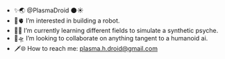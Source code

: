 - ✨🌏 @PlasmaDroid 🌑☀️
- 🦾🫀 I’m interested in building a robot.
- 🦠🧠 I’m currently learning different fields to simulate a synthetic psyche. 
- 🌱🛸 I’m looking to collaborate on anything tangent to a humanoid ai.
- 🗡️🌐 How to reach me: plasma.h.droid@gmail.com

<!---
PlasmaDroid/PlasmaDroid is a ✨ special ✨ repository because its `README.md` (this file) appears on your GitHub profile.
You can click the Preview link to take a look at your changes.
--->
